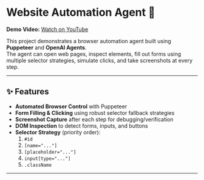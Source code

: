 # Website Automation Agent 🚀

**Demo Video:** [Watch on YouTube](https://youtu.be/jOJpV19V7BU)

This project demonstrates a browser automation agent built using **Puppeteer** and **OpenAI Agents**.  
The agent can open web pages, inspect elements, fill out forms using multiple selector strategies, simulate clicks, and take screenshots at every step.

---

## ✨ Features

- **Automated Browser Control** with Puppeteer  
- **Form Filling & Clicking** using robust selector fallback strategies  
- **Screenshot Capture** after each step for debugging/verification  
- **DOM Inspection** to detect forms, inputs, and buttons  
- **Selector Strategy** (priority order):
  1. `#id`
  2. `[name="..."]`
  3. `[placeholder="..."]`
  4. `input[type="..."]`
  5. `.className`  

---